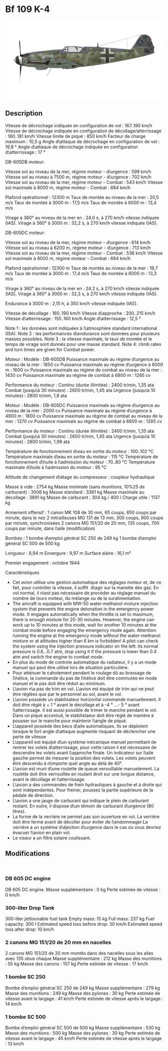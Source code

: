 # Bf 109 K-4

![bf109k4](../images/bf109k4.png)

## Description

Vitesse de décrochage indiquée en configuration de vol : 167..190 km/h
Vitesse de décrochage indiquée en configuration de décollage/atterrissage : 160..181 km/h
Vitesse limite de piqué : 850 km/h
Facteur de charge maximum : 10,5 g
Angle d\attaque de décrochage en configuration de vol : 19,8 °
Angle d\attaque de décrochage indiquée en configuration d\atterrissage : 17 °

DB-605DB moteur:

Vitesse sol au niveau de la mer, régime moteur - d\urgence : 599 km/h
Vitesse sol au niveau à 7500 m, régime moteur - d\urgence : 702 km/h
Vitesse sol au niveau de la mer, régime moteur - Combat : 543 km/h
Vitesse sol maximale à 8000 m, régime moteur - Combat : 684 km/h

Plafond opérationnel : 12300 m
Taux de montée au niveau de la mer : 20,5 m/s
Taux de montée à 3000 m : 17,5 m/s
Taux de montée à 6000 m : 13,4 m/s

Virage à 360° au niveau de la mer en : 24,0 s, à 270 km/h vitesse indiquée (IAS).
Virage à 360° à 3000 m : 32,2 s, à 270 km/h vitesse indiquée (IAS).

DB-605DC moteur:

Vitesse sol au niveau de la mer, régime moteur - d\urgence : 614 km/h
Vitesse sol au niveau à 6200 m, régime moteur - d\urgence : 713 km/h
Vitesse sol au niveau de la mer, régime moteur - Combat : 536 km/h
Vitesse sol maximale à 8000 m, régime moteur - Combat : 684 km/h

Plafond opérationnel : 12300 m
Taux de montée au niveau de la mer : 19,7 m/s
Taux de montée à 3000 m : 17,4 m/s
Taux de montée à 6000 m : 13,3 m/s

Virage à 360° au niveau de la mer en : 24,2 s, à 270 km/h vitesse indiquée (IAS).
Virage à 360° à 3000 m : 32,3 s, à 270 km/h vitesse indiquée (IAS).

Endurance à 3000 m : 2,15 h, à 350 km/h vitesse indiquée (IAS).

Vitesse de décollage : 160..190 km/h
Vitesse d\approche : 200..215 km/h
Vitesse d\atterrissage : 155..160 km/h
Angle d\atterrissage : 12,5 °

Note 1 : les données sont indiquées à l\atmosphère standard international (ISA).
Note 2 : les performances d\endurance sont données pour plusieurs masses possibles.
Note 3 : la vitesse maximale, le taux de montée et le temps de virage sont donnés pour une masse standard.
Note 4: climb rates and turn times are given for Combat power.

Moteur :
Modèle : DB-605DB
Puissance maximale au régime d\urgence au niveau de la mer : 1850 cv
Puissance maximale au régime d\urgence à 6000 m : 1600 cv
Puissance maximale au régime de combat au niveau de la mer : 1430 cv
Puissance maximale au régime de combat à 6800 m : 1285 cv

Performance du moteur :
Continu (durée illimitée) : 2400 tr/min, 1,35 ata
Combat (jusqu\à 30 minutes) : 2600 tr/min, 1,45 ata
Urgence (jusqu\à 10 minutes) : 2800 tr/min, 1,8 ata

Moteur :
Modèle : DB-605DC
Puissance maximale au régime d\urgence au niveau de la mer : 2000 cv
Puissance maximale au régime d\urgence à 4900 m : 1800 cv
Puissance maximale au régime de combat au niveau de la mer : 1370 cv
Puissance maximale au régime de combat à 6800 m : 1285 cv

Performance du moteur :
Continu (durée illimitée) : 2400 tr/min, 1,35 ata
Combat (jusqu\à 30 minutes) : 2600 tr/min, 1,45 ata
Urgence (jusqu\à 10 minutes) : 2800 tr/min, 1,98 ata

Température de fonctionnement d\eau en sortie du moteur : 100..102 °C
Température maximale d\eau en sortie du moteur : 115 °C
Température de fonctionnement d\huile à l\admission du moteur : 70..80 °C
Température maximale d\huile à l\admission du moteur : 95 °C

Altitude de changement d\étage du compresseur : coupleur hydraulique

Masse à vide : 2754 kg
Masse minimale (sans munitions, 10%25 de carburant) : 3006 kg
Masse standard : 3361 kg
Masse maximale au décollage : 3891 kg
Masse de carburant : 304 kg / 400 l
Charge utile : 1137 kg

Armement offensif :
1 canon MK 108 de 30 mm, 65 coups, 650 coups par minute, dans le nez
2 mitrailleuses MG 131 de 13 mm, 300 coups, 900 coups par minute, synchronisées
2 canons MG 151/20 de 20 mm, 135 coups, 700 coups par minute, dans l\aile (modification)

Bombes :
1 bombe d\emploi général SC 250 de 249 kg
1 bombe d\emploi général SC 500 de 500 kg

Longueur : 8,94 m
Envergure : 9,97 m
Surface alaire : 16,1 m²

Premier engagement : octobre 1944

Caractéristiques
- Cet avion utilise une gestion automatique des réglages moteur et, de ce fait, pour contrôler la vitesse, il suffit  d\agir sur la manette des gaz. En vol normal, il n\est pas nécessaire de procéder au réglage manuel du nombre de tours moteur, du mélange ou de la suralimentation.
- The aircraft is equipped with MW-50 water-methanol mixture injection system that prevents the engine detonation in the emergency power mode. It engages automatically when the throttle is set to maximum, there is enough mixture for 25-30 minutes.  However, the engine can work up to 10 minutes at this mode, wait for another 10 minutes at the combat mode before engaging the emergency mode again. Attention: running the engine at the emergency mode without the water-methanol mixture or at altitudes higher than 6 km is forbidden! A pilot can check the system using the injection pressure indicator on the left: its normal pressure is 0.6...0.7 atm, stop using it if the pressure is lower than 0.4 atm and switch the engine to combat mode.
- En plus du mode de controle automatique du radiateur, il y a  un mode manuel qui peut être utilisé lors de situation particulière.
- Pour atténuer le cahotement pendant le roulage dû au brassage de l\hélice, la commande du pas de l\hélice doit être commutée en mode manuel et le pas doit être réduit au minimum.
- L\avion n\a pas de trim en vol. L\avion est équipé de trim qui ne peut être réglées que par le personnel au sol, avant le vol.
- L\avion possède un stabilisateur horizontal commandé manuellement. Il doit être réglé à + 1 ° avant le décollage et à -4 ° ...- 5 ° avant l\atterrissage. Il est aussi possible de trimer le manche pendant le vol. Dans un piqué accentué, le stabilistaeur doit être réglé de manière à pousser sur le manche pour maintenir l\angle de piqué.
- L\appareil possède des becs d\aile automatiques. Ils se déploient lorsque le fort angle d\attaque augmente risquant de déclencher une perte de vitesse 
- L\appareil est équipé d\un système mécanique manuel permettant de rentrer les volets d\atterrissage, pour cette raison il est nécessaire de descendre les volets avant l\approche finale. Un indicateur sur l\aile gauche permet de mesurer la position des volets. Les volets peuvent être descendu à n\importe quel angle au delà de 40°.
- L\avion est muni d\une roulette de queue verouillable manuelement. La roulette doit être verrouillée en roulant droit sur une longue distance, avant le décollage et l\atterrissage.
- L\avion a des commandes de frein hydrauliques à gauche et à droite qui sont indépendantes. Pour freiner, poussez la partie supérieure de la pédale de direction.
- L\avion a une jauge de carburant qui indique le plein de carburant restant. En outre, il dispose d\un témoin de carburant d\urgence (80 litres).
- La forme de la verrière ne permet pas son ouverture en vol. La verrière doit être fermé avant de décoller pour éviter de l\endommager.La verrière a un système d\éjection d\urgence dans le cas où vous devriez évacuer l\avion en plain vol.
- Le viseur a un filtre solaire coulissant.

## Modifications
﻿

### DB 605 DC engine

DB 605 DC engine. 
Masse supplémentaire : 0 kg
Perte estimée de vitesse : 0 km/h﻿

### 300-liter Drop Tank

300-liter jettisonable fuel tank
Empty mass: 15 kg
Full mass: 237 kg
Fuel capacity: 300 l
Estimated speed loss before drop: 30 km/h
Estimated speed loss after drop: 10 km/h﻿


### 2 canons MG 151/20 de 20 mm en nacelles

2 canons MG 151/20 de 20 mm montés dans des nacelles sous les ailes avec 135 obus chaque
Masse supplémentaire : 212 kg
Masse des munitions : 55 kg
Masse des canons : 157 kg
Perte estimée de vitesse : 17 km/h﻿


### 1 bombe SC 250

Bombe d’emploi général SC 250 de 249 kg
Masse supplémentaire : 279 kg
Masse des munitions : 249 kg
Masse des pylones : 30 kg
Perte estimée de vitesse avant le largage : 41 km/h
Perte estimée de vitesse après le largage : 14 km/h﻿


### 1 bombe SC 500

Bombe d’emploi général SC 500 de 500 kg
Masse supplémentaire : 530 kg
Masse des munitions : 500 kg
Masse des pylones : 30 kg
Perte estimée de vitesse avant le largage : 45 km/h
Perte estimée de vitesse après le largage : 13 km/h